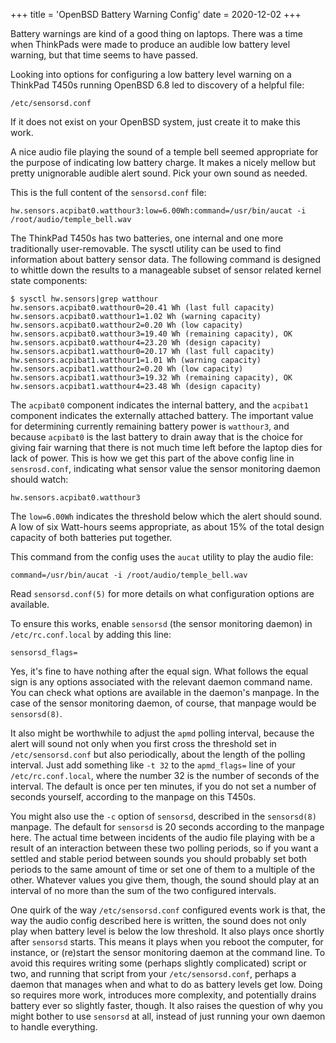 +++
title = 'OpenBSD Battery Warning Config'
date = 2020-12-02
+++

Battery warnings are kind of a good thing on laptops.  There was a time when ThinkPads were made to produce an audible low battery level warning, but that time seems to have passed.

Looking into options for configuring a low battery level warning on a ThinkPad T450s running OpenBSD 6.8 led to discovery of a helpful file:

    /etc/sensorsd.conf

If it does not exist on your OpenBSD system, just create it to make this work.

A nice audio file playing the sound of a temple bell seemed appropriate for the purpose of indicating low battery charge.  It makes a nicely mellow but pretty unignorable audible alert sound.  Pick your own sound as needed.

This is the full content of the `sensorsd.conf` file:

    hw.sensors.acpibat0.watthour3:low=6.00Wh:command=/usr/bin/aucat -i /root/audio/temple_bell.wav

The ThinkPad T450s has two batteries, one internal and one more traditionally user-removable.  The sysctl utility can be used to find information about battery sensor data.  The following command is designed to whittle down the results to a manageable subset of sensor related kernel state components:

    $ sysctl hw.sensors|grep watthour
    hw.sensors.acpibat0.watthour0=20.41 Wh (last full capacity)
    hw.sensors.acpibat0.watthour1=1.02 Wh (warning capacity)
    hw.sensors.acpibat0.watthour2=0.20 Wh (low capacity)
    hw.sensors.acpibat0.watthour3=19.40 Wh (remaining capacity), OK
    hw.sensors.acpibat0.watthour4=23.20 Wh (design capacity)
    hw.sensors.acpibat1.watthour0=20.17 Wh (last full capacity)
    hw.sensors.acpibat1.watthour1=1.01 Wh (warning capacity)
    hw.sensors.acpibat1.watthour2=0.20 Wh (low capacity)
    hw.sensors.acpibat1.watthour3=19.32 Wh (remaining capacity), OK
    hw.sensors.acpibat1.watthour4=23.48 Wh (design capacity)

The `acpibat0` component indicates the internal battery, and the `acpibat1` component indicates the externally attached battery.  The important value for determining currently remaining battery power is `watthour3`, and because `acpibat0` is the last battery to drain away that is the choice for giving fair warning that there is not much time left before the laptop dies for lack of power.  This is how we get this part of the above config line in `sensrosd.conf`, indicating what sensor value the sensor monitoring daemon should watch:

    hw.sensors.acpibat0.watthour3

The `low=6.00Wh` indicates the threshold below which the alert should sound.  A low of six Watt-hours seems appropriate, as about 15% of the total design capacity of both batteries put together.

This command from the config uses the `aucat` utility to play the audio file:

    command=/usr/bin/aucat -i /root/audio/temple_bell.wav

Read `sensorsd.conf(5)` for more details on what configuration options are available.

To ensure this works, enable `sensorsd` (the sensor monitoring daemon) in `/etc/rc.conf.local` by adding this line:

    sensorsd_flags=

Yes, it's fine to have nothing after the equal sign.  What follows the equal sign is any options associated with the relevant daemon command name.  You can check what options are available in the daemon's manpage.  In the case of the sensor monitoring daemon, of course, that manpage would be `sensorsd(8)`.

It also might be worthwhile to adjust the `apmd` polling interval, because the alert will sound not only when you first cross the threshold set in `/etc/sensorsd.conf` but also periodically, about the length of the polling interval.  Just add something like `-t 32` to the `apmd_flags=` line of your `/etc/rc.conf.local`, where the number 32 is the number of seconds of the interval.  The default is once per ten minutes, if you do not set a number of seconds yourself, according to the manpage on this T450s.

You might also use the `-c` option of `sensorsd`, described in the `sensorsd(8)` manpage.  The default for `sensorsd` is 20 seconds according to the manpage here.  The actual time between incidents of the audio file playing with be a result of an interaction between these two polling periods, so if you want a settled and stable period between sounds you should probably set both periods to the same amount of time or set one of them to a multiple of the other.  Whatever values you give them, though, the sound should play at an interval of no more than the sum of the two configured intervals.

One quirk of the way `/etc/sensorsd.conf` configured events work is that, the way the audio config described here is written, the sound does not only play when battery level is below the low threshold.  It also plays once shortly after `sensorsd` starts.  This means it plays when you reboot the computer, for instance, or (re)start the sensor monitoring daemon at the command line.  To avoid this requires writing some (perhaps slightly complicated) script or two, and running that script from your `/etc/sensorsd.conf`, perhaps a daemon that manages when and what to do as battery levels get low.  Doing so requires more work, introduces more complexity, and potentially drains battery ever so slightly faster, though.  It also raises the question of why you might bother to use `sensorsd` at all, instead of just running your own daemon to handle everything.
